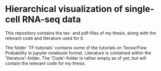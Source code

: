 # Hierarchical visualization of single-cell RNA-seq data

This repository contains the tex- and pdf-files of my thesis, along with 
the relevant code and literature used for it. 

The folder 'TF-tutorials' contains some of the tutorials on TensorFlow 
Probability in jupyter notebook format. Literature is contained within 
the 'literature'-folder.
The 'Code'-folder is rather empty as of yet, but will contain the 
relevant code for my thesis.

